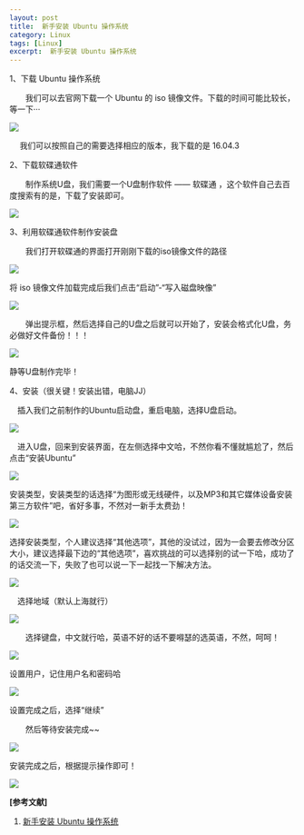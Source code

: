 ```yaml
---
layout: post
title:  新手安装 Ubuntu 操作系统
category: Linux
tags: [Linux]
excerpt:  新手安装 Ubuntu 操作系统
---
```

	
1、下载 Ubuntu 操作系统

　　我们可以去官网下载一个 Ubuntu 的 iso 镜像文件。下载的时间可能比较长，等一下···

![](http://www.nangongyibin.com/assets/images/Linux/249.png)

　 我们可以按照自己的需要选择相应的版本，我下载的是 16.04.3

2、下载软碟通软件

　　制作系统U盘，我们需要一个U盘制作软件 —— 软碟通 ，这个软件自己去百度搜索有的是，下载了安装即可。

![](http://www.nangongyibin.com/assets/images/Linux/250.png)

3、利用软碟通软件制作安装盘

　　我们打开软碟通的界面打开刚刚下载的iso镜像文件的路径

![](http://www.nangongyibin.com/assets/images/Linux/251.png)

将 iso 镜像文件加载完成后我们点击“启动”-“写入磁盘映像”

![](http://www.nangongyibin.com/assets/images/Linux/252.png)

　　弹出提示框，然后选择自己的U盘之后就可以开始了，安装会格式化U盘，务必做好文件备份！！！

![](http://www.nangongyibin.com/assets/images/Linux/253.png)

静等U盘制作完毕！

4、安装（很关键！安装出错，电脑JJ）

　插入我们之前制作的Ubuntu启动盘，重启电脑，选择U盘启动。

![](http://www.nangongyibin.com/assets/images/Linux/254.png)

　进入U盘，回来到安装界面，在左侧选择中文哈，不然你看不懂就尴尬了，然后点击“安装Ubuntu”

![](http://www.nangongyibin.com/assets/images/Linux/255.png)

安装类型，安装类型的话选择“为图形或无线硬件，以及MP3和其它媒体设备安装第三方软件”吧，省好多事，不然对一新手太费劲！

![](http://www.nangongyibin.com/assets/images/Linux/256.png)

选择安装类型，个人建议选择“其他选项”，其他的没试过，因为一会要去修改分区大小，建议选择最下边的“其他选项”，喜欢挑战的可以选择别的试一下哈，成功了的话交流一下，失败了也可以说一下一起找一下解决方法。

![](http://www.nangongyibin.com/assets/images/Linux/257.png)

　选择地域（默认上海就行）

![](http://www.nangongyibin.com/assets/images/Linux/258.png)

　　选择键盘，中文就行哈，英语不好的话不要嘚瑟的选英语，不然，呵呵！

![](http://www.nangongyibin.com/assets/images/Linux/259.png)

设置用户，记住用户名和密码哈

![](http://www.nangongyibin.com/assets/images/Linux/260.png)

设置完成之后，选择“继续”

 　　然后等待安装完成~~

![](http://www.nangongyibin.com/assets/images/Linux/261.png)

安装完成之后，根据提示操作即可！

![](http://www.nangongyibin.com/assets/images/Linux/262.png)

**[参考文献]**

1. [新手安装 Ubuntu 操作系统](https://www.cnblogs.com/wjw1014/p/9579245.html "")



